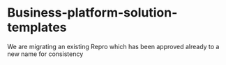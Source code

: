# Business-platform-solution-templates
We are migrating an existing Repro which has been approved already to a new name for consistency
